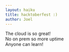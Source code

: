 ```yaml
---
layout: haiku
title: hacktoberfest :)
author: Joel
---
```

The cloud is so great! <br>
No on prem so more uptime <br>
Anyone can learn! <br>